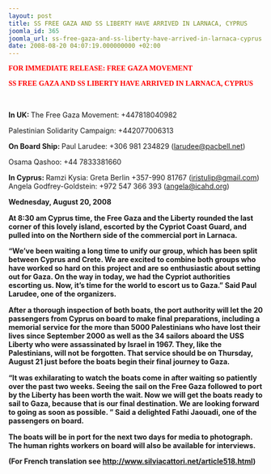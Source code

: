 ```yaml
---
layout: post
title: SS FREE GAZA AND SS LIBERTY HAVE ARRIVED IN LARNACA, CYPRUS
joomla_id: 365
joomla_url: ss-free-gaza-and-ss-liberty-have-arrived-in-larnaca-cyprus
date: 2008-08-20 04:07:19.000000000 +02:00
---
```

<p class="MsoNormal"><strong><span style="color: red; font-family: verdana">FOR IMMEDIATE RELEASE: FREE GAZA MOVEMENT </span></strong></p><p class="MsoNormal"><strong><span style="color: red; font-family: verdana">SS FREE GAZA AND SS LIBERTY HAVE ARRIVED IN LARNACA, CYPRUS</span></strong></p><p class="MsoNormal">&nbsp;</p><p class="MsoNormal"><strong>In UK: </strong>The Free Gaza Movement: +447818040982 </p><p class="MsoNormal">Palestinian Solidarity Campaign: +442077006313<span style="font-size: 9pt; color: black; font-family: verdana"> </span></p><p class="MsoNormal"><strong>On Board Ship: </strong>Paul Larudee: +306 981 234829 (<a href="mailto:larudee@pacbell.net">larudee@pacbell.net</a>)</p><p class="MsoNormal">Osama Qashoo: +44 7833381660</p><p class="MsoNormal"><strong>In Cyprus: </strong>Ramzi Kysia: Greta Berlin +357-990 81767 (<a href="mailto:iristulip@gmail.com">iristulip@gmail.com</a>) <br />Angela Godfrey-Goldstein: +972 547 366 393 (<a href="mailto:angela@icahd.org">angela@icahd.org</a>)</p><strong /><strong><p class="MsoNormal"><strong>Wednesday, August 20, 2008 </strong><strong><span style="font-size: 10pt; color: black; font-family: verdana"><br /></span></strong></p><p class="MsoNormal">At 8:30 am Cyprus time, the Free Gaza and the Liberty rounded the last corner of this lovely island, escorted by the Cypriot Coast Guard, and pulled into on the Northern side of the commercial port in Larnaca.</p><p class="MsoNormal">&ldquo;We&rsquo;ve been waiting a long time to unify our group, which has been split between Cyprus and Crete. We are excited to combine both groups who have worked so hard on this project and are so enthusiastic about setting out for Gaza. On the way in today, we had the Cypriot authorities escorting us. Now, it&rsquo;s time for the world to escort us to Gaza.&rdquo; Said Paul Larudee, one of the organizers. <span style="font-size: 10pt; color: black; font-family: verdana"><br /></span></p><p class="MsoNormal">After a thorough inspection of both boats, the port authority will let the 20 passengers from Cyprus on board to make final preparations, including a memorial service for the more than 5000 Palestinians who have lost their lives since September 2000 as well as the 34 sailors aboard the USS Liberty who were assassinated by Israel in 1967. They, like the Palestinians, will not be forgotten. That service should be on Thursday, August 21 just before the boats begin their final journey to Gaza. <span style="font-size: 10pt; color: black; font-family: verdana"><br /></span></p><p class="MsoNormal">&ldquo;It was exhilarating to watch the boats come in after waiting so patiently over the past two weeks. Seeing the sail on the Free Gaza followed to port by the Liberty has been worth the wait. Now we will get the boats ready to sail to Gaza, because that is our final destination. We are looking forward to going as soon as possible. &rdquo; Said a delighted Fathi Jaouadi, one of the passengers on board. <span style="font-size: 10pt; color: black; font-family: verdana"><br /></span></p><p class="MsoNormal">The boats will be in port for the next two days for media to photograph. The human rights workers on board will also be available for interviews.</p><p class="MsoNormal">(For French translation see <a href="http://www.silviacattori.net/article518.html" target="_blank">http://www.silviacattori.net/article518.html</a>) <font face="Arial" size="2"><font face="Arial" size="2"><br /></font></font></p><font face="Arial" size="2"><font face="Arial" size="2" /></font></strong><p><a href=""></a></p>
